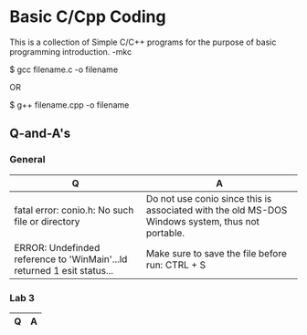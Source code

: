 # Basic C/Cpp Coding 

This is a collection of Simple C/C++ programs for the purpose of basic programming introduction.
                                                                                         -mkc

$ gcc filename.c -o filename

 OR

$ g++ filename.cpp -o filename

## Q-and-A's

### General
| Q  | A |
| ------------- | ------------- |
| fatal error: conio.h: No such file or directory | Do not use conio since this is associated with the old MS-DOS Windows system, thus not portable.|
| ERROR: Undefinded reference to 'WinMain'...ld returned 1 esit status...  | Make sure to save the file before run: CTRL + S |



### Lab 3

| Q  | A |
| ------------- | ------------- |
